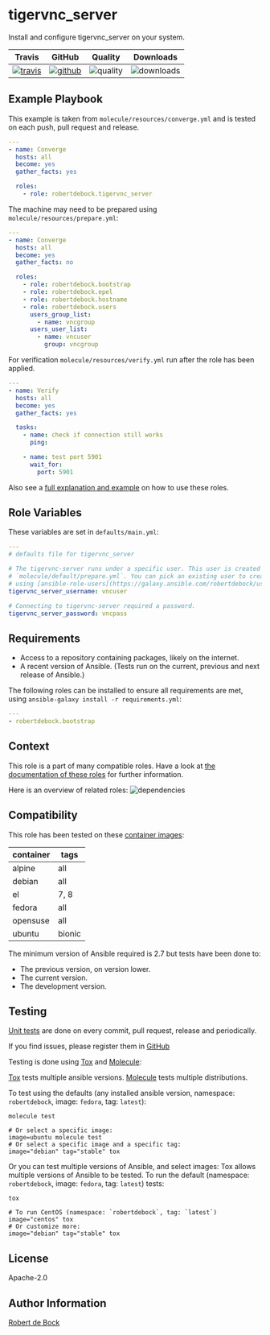 tigervnc_server
=========

Install and configure tigervnc_server on your system.

|Travis|GitHub|Quality|Downloads|
|------|------|-------|---------|
|[![travis](https://travis-ci.org/robertdebock/ansible-role-tigervnc_server.svg?branch=master)](https://travis-ci.org/robertdebock/ansible-role-tigervnc_server)|[![github](https://github.com/robertdebock/ansible-role-tigervnc_server/workflows/Ansible%20Molecule/badge.svg)](https://github.com/robertdebock/ansible-role-tigervnc_server/actions)|![quality](https://img.shields.io/ansible/quality/)|![downloads](https://img.shields.io/ansible/role/d/)|

Example Playbook
----------------

This example is taken from `molecule/resources/converge.yml` and is tested on each push, pull request and release.
```yaml
---
- name: Converge
  hosts: all
  become: yes
  gather_facts: yes

  roles:
    - role: robertdebock.tigervnc_server
```

The machine may need to be prepared using `molecule/resources/prepare.yml`:
```yaml
---
- name: Converge
  hosts: all
  become: yes
  gather_facts: no

  roles:
    - role: robertdebock.bootstrap
    - role: robertdebock.epel
    - role: robertdebock.hostname
    - role: robertdebock.users
      users_group_list:
        - name: vncgroup
      users_user_list:
        - name: vncuser
          group: vncgroup
```

For verification `molecule/resources/verify.yml` run after the role has been applied.
```yaml
---
- name: Verify
  hosts: all
  become: yes
  gather_facts: yes

  tasks:
    - name: check if connection still works
      ping:

    - name: test port 5901
      wait_for:
        port: 5901
```

Also see a [full explanation and example](https://robertdebock.nl/how-to-use-these-roles.html) on how to use these roles.

Role Variables
--------------

These variables are set in `defaults/main.yml`:
```yaml
---
# defaults file for tigervnc_server

# The tigervnc-server runs under a specific user. This user is created in
# `molecule/default/prepare.yml`. You can pick an existing user to create one
# using [ansible-role-users](https://galaxy.ansible.com/robertdebock/users)
tigervnc_server_username: vncuser

# Connecting to tigervnc-server required a password.
tigervnc_server_password: vncpass
```

Requirements
------------

- Access to a repository containing packages, likely on the internet.
- A recent version of Ansible. (Tests run on the current, previous and next release of Ansible.)

The following roles can be installed to ensure all requirements are met, using `ansible-galaxy install -r requirements.yml`:

```yaml
---
- robertdebock.bootstrap

```

Context
-------

This role is a part of many compatible roles. Have a look at [the documentation of these roles](https://robertdebock.nl/) for further information.

Here is an overview of related roles:
![dependencies](https://raw.githubusercontent.com/robertdebock/drawings/artifacts/tigervnc_server.png "Dependency")


Compatibility
-------------

This role has been tested on these [container images](https://hub.docker.com/):

|container|tags|
|---------|----|
|alpine|all|
|debian|all|
|el|7, 8|
|fedora|all|
|opensuse|all|
|ubuntu|bionic|

The minimum version of Ansible required is 2.7 but tests have been done to:

- The previous version, on version lower.
- The current version.
- The development version.



Testing
-------

[Unit tests](https://travis-ci.org/robertdebock/ansible-role-tigervnc_server) are done on every commit, pull request, release and periodically.

If you find issues, please register them in [GitHub](https://github.com/robertdebock/ansible-role-tigervnc_server/issues)

Testing is done using [Tox](https://tox.readthedocs.io/en/latest/) and [Molecule](https://github.com/ansible/molecule):

[Tox](https://tox.readthedocs.io/en/latest/) tests multiple ansible versions.
[Molecule](https://github.com/ansible/molecule) tests multiple distributions.

To test using the defaults (any installed ansible version, namespace: `robertdebock`, image: `fedora`, tag: `latest`):

```
molecule test

# Or select a specific image:
image=ubuntu molecule test
# Or select a specific image and a specific tag:
image="debian" tag="stable" tox
```

Or you can test multiple versions of Ansible, and select images:
Tox allows multiple versions of Ansible to be tested. To run the default (namespace: `robertdebock`, image: `fedora`, tag: `latest`) tests:

```
tox

# To run CentOS (namespace: `robertdebock`, tag: `latest`)
image="centos" tox
# Or customize more:
image="debian" tag="stable" tox
```

License
-------

Apache-2.0


Author Information
------------------

[Robert de Bock](https://robertdebock.nl/)
